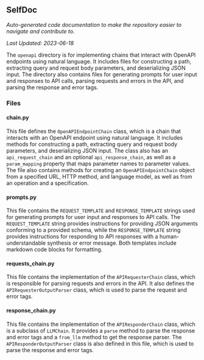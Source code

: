 <!--- START SELFDOC --->
## SelfDoc
_Auto-generated code documentation to make the repository easier to navigate and contribute to._

_Last Updated: 2023-06-18_

The `openapi` directory is for implementing chains that interact with OpenAPI endpoints using natural language. It includes files for constructing a path, extracting query and request body parameters, and deserializing JSON input. The directory also contains files for generating prompts for user input and responses to API calls, parsing requests and errors in the API, and parsing the response and error tags.

### Files
#### chain.py
This file defines the `OpenAPIEndpointChain` class, which is a chain that interacts with an OpenAPI endpoint using natural language. It includes methods for constructing a path, extracting query and request body parameters, and deserializing JSON input. The class also has an `api_request_chain` and an optional `api_response_chain`, as well as a `param_mapping` property that maps parameter names to parameter values. The file also contains methods for creating an `OpenAPIEndpointChain` object from a specified URL, HTTP method, and language model, as well as from an operation and a specification.

#### prompts.py
This file contains the `REQUEST_TEMPLATE` and `RESPONSE_TEMPLATE` strings used for generating prompts for user input and responses to API calls. The `REQUEST_TEMPLATE` string provides instructions for providing JSON arguments conforming to a provided schema, while the `RESPONSE_TEMPLATE` string provides instructions for responding to API responses with a human-understandable synthesis or error message. Both templates include markdown code blocks for formatting.

#### requests_chain.py
This file contains the implementation of the `APIRequesterChain` class, which is responsible for parsing requests and errors in the API. It also defines the `APIRequesterOutputParser` class, which is used to parse the request and error tags.

#### response_chain.py
This file contains the implementation of the `APIResponderChain` class, which is a subclass of `LLMChain`. It provides a `parse` method to parse the response and error tags and a `from_llm` method to get the response parser. The `APIResponderOutputParser` class is also defined in this file, which is used to parse the response and error tags.

<!--- END SELFDOC --->